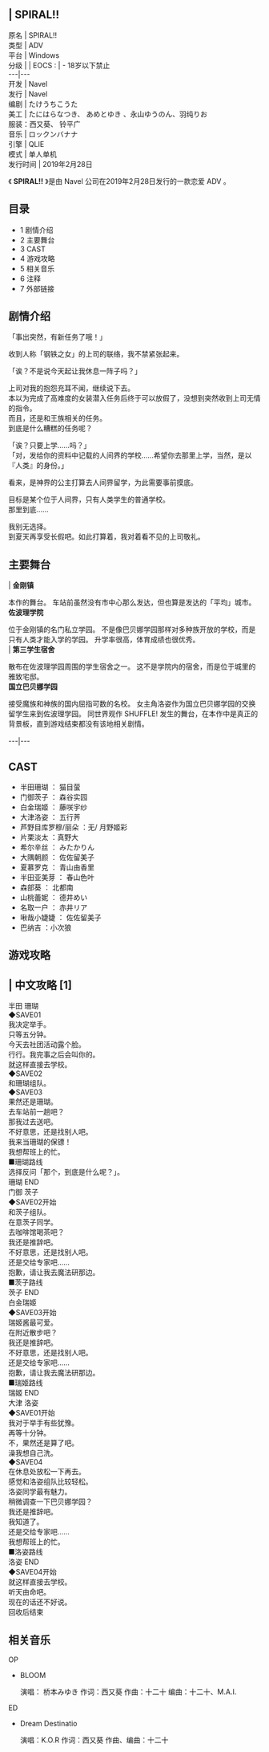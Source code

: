 |  SPIRAL!!  
---  
原名  |  SPIRAL!!   
类型  |  ADV   
平台  |  Windows   
分级  |  |  EOCS  :  |  \- 18岁以下禁止   
---|---  
开发  |  Navel   
发行  |  Navel   
编剧  |  たけうちこうた   
美工  |  たにはらなつき、  あめとゆき  、永山ゆうのん、羽纯りお   
服装：西又葵、  铃平广  
音乐  |  ロックンバナナ   
引擎  |  QLIE   
模式  |  单人单机   
发行时间  |  2019年2月28日   
  
《 **SPIRAL!!** 》是由  Navel  公司在2019年2月28日发行的一款恋爱  ADV  。

##  目录

  * 1  剧情介绍 
  * 2  主要舞台 
  * 3  CAST 
  * 4  游戏攻略 
  * 5  相关音乐 
  * 6  注释 
  * 7  外部链接 

##  剧情介绍

「事出突然，有新任务了哦！」  
  
收到人称「钢铁之女」的上司的联络，我不禁紧张起来。  
  
「诶？不是说今天起让我休息一阵子吗？」  
  
上司对我的抱怨充耳不闻，继续说下去。  
本以为完成了高难度的女装潜入任务后终于可以放假了，没想到突然收到上司无情的指令。  
而且，还是和王族相关的任务。  
到底是什么糟糕的任务呢？  
  
「诶？只要上学……吗？」  
「对，发给你的资料中记载的人间界的学校……希望你去那里上学，当然，是以『人类』的身份。」  
  
看来，是神界的公主打算去人间界留学，为此需要事前摸底。  
  
目标是某个位于人间界，只有人类学生的普通学校。  
那里到底……  
  
我别无选择。  
到夏天再享受长假吧。如此打算着，我对着看不见的上司敬礼。

##  主要舞台

|  **金刚镇** </br>

本作的舞台。  车站前虽然没有市中心那么发达，但也算是发达的「平均」城市。 </br> **佐波理学院** </br>

位于金刚镇的名门私立学园。  不是像巴贝娜学园那样对多种族开放的学校，而是只有人类才能入学的学园。  升学率很高，体育成绩也很优秀。 </br> |  **第三学生宿舍** </br>

散布在佐波理学园周围的学生宿舍之一。  这不是学院内的宿舍，而是位于城里的雅致宅邸。 </br> **国立巴贝娜学园** </br>

接受魔族和神族的国内屈指可数的名校。  女主角洛姿作为国立巴贝娜学园的交换留学生来到佐波理学园。  同世界观作  SHUFFLE!
发生的舞台，在本作中是真正的背景板，直到游戏结束都没有该地相关剧情。  </br>  
---|---  
  
##  CAST

  * 半田珊瑚  ：  猫目萤 
  * 门御茨子  ：  森谷实园 
  * 白金瑞姬  ：  藤咲宇纱 
  * 大津洛姿  ：  五行荠 
  * 芦野目库罗穆/丽朵  ：无/  月野姬彩 
  * 片栗淡太  ：真野大 
  * 希尔辛丝  ：  みたかりん 
  * 大隅朝颜  ：  佐佐留美子 
  * 夏慕罗克  ：  青山由香里 
  * 半田亚美芽  ：  春山色叶 
  * 森部葵  ：  北都南 
  * 山桃蕾妮  ：  德井めい 
  * 名取一户  ：  赤井リア 
  * 啾哉小婕婕  ：  佐佐留美子 
  * 巴纳吉  ：小次狼 

##  游戏攻略

|  中文攻略  [1]  
---  
半田 珊瑚 </br> ◆SAVE01 </br> 我决定举手。 </br> 只等五分钟。 </br> 今天去社团活动露个脸。 </br>
行行。我完事之后会叫你的。 </br> 就这样直接去学校。 </br> ◆SAVE02 </br> 和珊瑚组队。 </br> ◆SAVE03 </br>
果然还是珊瑚。 </br> 去车站前一趟吧？ </br> 那我过去送吧。 </br> 不好意思，还是找别人吧。 </br> 我来当珊瑚的保镖！ </br>
我想帮班上的忙。 </br> ■珊瑚路线 </br> 选择反问「那个，到底是什么呢？」。 </br> 珊瑚 END </br> 门御 茨子 </br>
◆SAVE02开始 </br> 和茨子组队。 </br> 在意茨子同学。 </br> 去咖啡馆喝茶吧？ </br> 我还是推辞吧。 </br>
不好意思，还是找别人吧。 </br> 还是交给专家吧…… </br> 抱歉，请让我去魔法研那边。 </br> ■茨子路线 </br> 茨子 END
</br> 白金瑞姬 </br> ◆SAVE03开始 </br> 瑞姬酱最可爱。 </br> 在附近散步吧？ </br> 我还是推辞吧。 </br>
不好意思，还是找别人吧。 </br> 还是交给专家吧…… </br> 抱歉，请让我去魔法研那边。 </br> ■瑞姬路线 </br> 瑞姬 END
</br> 大津 洛姿 </br> ◆SAVE01开始 </br> 我对于举手有些犹豫。 </br> 再等十分钟。 </br> 不，果然还是算了吧。
</br> 澡我想自己洗。 </br> ◆SAVE04 </br> 在休息处放松一下再去。 </br> 感觉和洛姿组队比较轻松。 </br>
洛姿同学最有魅力。 </br> 稍微调查一下巴贝娜学园？ </br> 我还是推辞吧。 </br> 我知道了。 </br> 还是交给专家吧…… </br>
我想帮班上的忙。 </br> ■洛姿路线 </br> 洛姿 END </br> ◆SAVE04开始 </br> 就这样直接去学校。 </br> 听天由命吧。
</br> 现在的话还不好说。 </br> 回收后结束 </br>  
  
##  相关音乐

OP

  * BLOOM 

     演唱：  桥本みゆき 
     作词：西又葵 
     作曲：十二十 
     编曲：十二十、M.A.I. 

ED

  * Dream Destinatio 

     演唱：K.O.R 
     作词：西又葵 
     作曲、编曲：十二十 